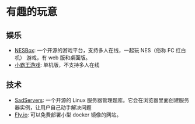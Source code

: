 # 有趣的玩意

## 娱乐

- [NESBox](https://nesbox.xianqiao.wang/): 一个开源的游戏平台，支持多人在线，一起玩 NES（俗称 FC 红白机） 游戏，有 web 版和桌面版。
- [小霸王游戏](https://www.yikm.net/): 单机版，不支持多人在线

## 技术

- [SadServers](https://sadservers.com/): 一个开源的 Linux 服务器管理题库。它会在浏览器里面创建服务器实例，让用户自己动手解决问题
- [Fly.io](https://fly.io/): 可以免费部署小型 docker 镜像的网站。